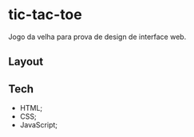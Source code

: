 # tic-tac-toe
Jogo da velha para prova de design de interface web.

## Layout

## Tech

- HTML;
- CSS;
- JavaScript;
